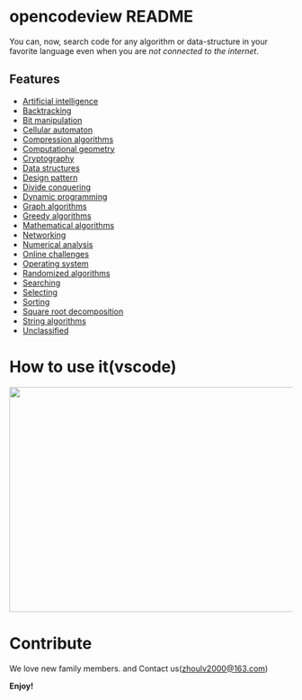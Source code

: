 # opencodeview README

You can, now, search code for any algorithm or data-structure in your favorite language even when you are _not connected to the internet_. 

## Features

* [Artificial intelligence](https://github.com/linkxzhou/OpenCodeView/tree/master/Resources/code/artificial_intelligence)
* [Backtracking](https://github.com/linkxzhou/OpenCodeView/tree/master/Resources/code/backtracking)
* [Bit manipulation](https://github.com/linkxzhou/OpenCodeView/tree/master/Resources/code/bit_manipulation)
* [Cellular automaton](https://github.com/linkxzhou/OpenCodeView/tree/master/Resources/code/cellular_automaton)
* [Compression algorithms](https://github.com/linkxzhou/OpenCodeView/tree/master/Resources/code/compression)
* [Computational geometry](https://github.com/linkxzhou/OpenCodeView/tree/master/Resources/code/computational_geometry)
* [Cryptography](https://github.com/linkxzhou/OpenCodeView/tree/master/Resources/code/cryptography)
* [Data structures](https://github.com/linkxzhou/OpenCodeView/tree/master/Resources/code/data_structures)
* [Design pattern](https://github.com/linkxzhou/OpenCodeView/tree/master/Resources/code/design_pattern)
* [Divide conquering](https://github.com/linkxzhou/OpenCodeView/tree/master/Resources/code/divide_conquer)
* [Dynamic programming](https://github.com/linkxzhou/OpenCodeView/tree/master/Resources/code/dynamic_programming)
* [Graph algorithms](https://github.com/linkxzhou/OpenCodeView/tree/master/Resources/code/graph_algorithms)
* [Greedy algorithms](https://github.com/linkxzhou/OpenCodeView/tree/master/Resources/code/greedy_algorithms)
* [Mathematical algorithms](https://github.com/linkxzhou/OpenCodeView/tree/master/Resources/code/mathematical_algorithms)
* [Networking](https://github.com/linkxzhou/OpenCodeView/tree/master/Resources/code/networking)
* [Numerical analysis](https://github.com/linkxzhou/OpenCodeView/tree/master/Resources/code/numerical_analysis) 
* [Online challenges](https://github.com/linkxzhou/OpenCodeView/tree/master/Resources/code/online_challenges)
* [Operating system](https://github.com/linkxzhou/OpenCodeView/tree/master/Resources/code/operating_system)
* [Randomized algorithms](https://github.com/linkxzhou/OpenCodeView/tree/master/Resources/code/randomized_algorithms)
* [Searching](https://github.com/linkxzhou/OpenCodeView/tree/master/Resources/code/search)
* [Selecting](https://github.com/linkxzhou/OpenCodeView/tree/master/Resources/code/selection_algorithms)
* [Sorting](https://github.com/linkxzhou/OpenCodeView/tree/master/Resources/code/sorting)
* [Square root decomposition](https://github.com/linkxzhou/OpenCodeView/tree/master/Resources/code/square_root_decomposition)
* [String algorithms](https://github.com/linkxzhou/OpenCodeView/tree/master/Resources/code/string_algorithms)
* [Unclassified](https://github.com/linkxzhou/OpenCodeView/tree/master/Resources/code/unclassified)

# How to use it(vscode)

<img src="https://p27vbbdo8.bkt.clouddn.com/how.gif" width="650" height="400"/>

# Contribute

We love new family members. and Contact us(zhoulv2000@163.com)

**Enjoy!**